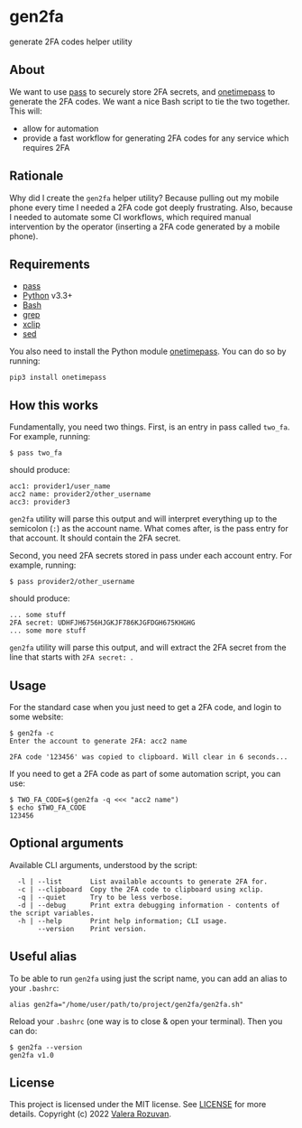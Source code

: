 # gen2fa

generate 2FA codes helper utility

## About

We want to use [pass](https://www.passwordstore.org/) to securely store 2FA secrets, and [onetimepass](https://pypi.org/project/onetimepass/) to generate the 2FA codes. We want a nice Bash script to tie the two together. This will:

- allow for automation
- provide a fast workflow for generating 2FA codes for any service which requires 2FA

## Rationale

Why did I create the `gen2fa` helper utility? Because pulling out my mobile phone every time I needed a 2FA code got deeply frustrating. Also, because I needed to automate some CI workflows, which required manual intervention by the operator (inserting a 2FA code generated by a mobile phone).

## Requirements

- [pass](https://www.passwordstore.org/)
- [Python](https://www.python.org/) v3.3+
- [Bash](https://www.gnu.org/software/bash/)
- [grep](https://www.gnu.org/software/grep/)
- [xclip](https://github.com/astrand/xclip)
- [sed](https://www.gnu.org/software/sed/)

You also need to install the Python module [onetimepass](https://pypi.org/project/onetimepass/). You can do so by running:

```shell
pip3 install onetimepass
```

## How this works

Fundamentally, you need two things. First, is an entry in pass called `two_fa`. For example, running:

```shell
$ pass two_fa
```

should produce:

```text
acc1: provider1/user_name
acc2 name: provider2/other_username
acc3: provider3
```

`gen2fa` utility will parse this output and will interpret everything up to the semicolon (`:`) as the account name. What comes after, is the pass entry for that account. It should contain the 2FA secret.

Second, you need 2FA secrets stored in pass under each account entry. For example, running:

```shell
$ pass provider2/other_username
```

should produce:

```text
... some stuff
2FA secret: UDHFJH6756HJGKJF786KJGFDGH675KHGHG
... some more stuff
```

`gen2fa` utility will parse this output, and will extract the 2FA secret from the line that starts with `2FA secret: `.

## Usage

For the standard case when you just need to get a 2FA code, and login to some website:

```shell
$ gen2fa -c
Enter the account to generate 2FA: acc2 name 

2FA code '123456' was copied to clipboard. Will clear in 6 seconds...
```

If you need to get a 2FA code as part of some automation script, you can use:

```shell
$ TWO_FA_CODE=$(gen2fa -q <<< "acc2 name")
$ echo $TWO_FA_CODE
123456
```

## Optional arguments

Available CLI arguments, understood by the script:

```text
  -l | --list       List available accounts to generate 2FA for.
  -c | --clipboard  Copy the 2FA code to clipboard using xclip.
  -q | --quiet      Try to be less verbose.
  -d | --debug      Print extra debugging information - contents of the script variables.
  -h | --help       Print help information; CLI usage.
       --version    Print version.
```

## Useful alias

To be able to run `gen2fa` using just the script name, you can add an alias to your `.bashrc`:

```shell
alias gen2fa="/home/user/path/to/project/gen2fa/gen2fa.sh"
```

Reload your `.bashrc` (one way is to close & open your terminal). Then you can do:

```shell
$ gen2fa --version
gen2fa v1.0
```

## License

This project is licensed under the MIT license. See [LICENSE](./LICENSE) for more details. Copyright (c) 2022 [Valera Rozuvan](https://valera.rozuvan.net/).
